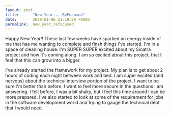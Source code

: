 ```yaml
---
layout: post
title:      "New Year... ReFocused"
date:       2020-01-06 21:19:29 +0000
permalink:  new_year_refocused
---
```



Happy New Year!! These last few weeks have sparked an energy inside of me that has me wanting to complete and finsh things i've started.  I'm in a space of cleaning house.  I'm SUPER SUPER excited about my Sinatra project and how it's coming along.  I am so excited about this project, that I feel that this can grow into a bigger. 

I've already started the framework for my project. My plan is to get about 2 hours of coding each night between work and bed.  I am super excited (and nervous) about the technical interview portion of the project.  I want to be sure i'm better than before. I want to feel more secure in the questions I am answering.  I felt before, I was a bit shaky, but I feel this time around I can be more prepared.  I've also started to look at some of the requirement for jobs in the software development world and trying to gauge the technical debt that I would need.  
